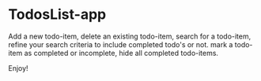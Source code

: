 # TodosList-app

Add a new todo-item,
delete an existing todo-item,
search for a todo-item,
refine your search criteria to include completed todo's or not.
mark a todo-item as completed or incomplete,
hide all completed todo-items.

Enjoy!
